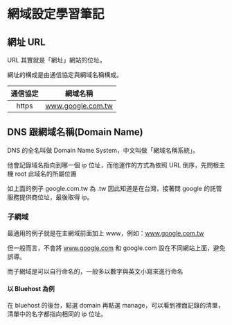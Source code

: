 # 網域設定學習筆記

## 網址 URL

URL 其實就是「網址」網站的位址。

網址的構成是由通信協定與網域名稱構成。

| 通信協定 |     網域名稱      |
| :------: | :---------------: |
|  https   | www.google.com.tw |

## DNS 跟網域名稱(Domain Name)

DNS 的全名叫做 Domain Name System，中文叫做「網域名稱系統」。

他會記錄域名指向到哪一個 ip 位址，而他運作的方式為依照 URL 倒序，先問根主機 root 此域名的所屬位置

如上面的例子 google.com.tw 為 .tw 因此知道是在台灣，接著問 google 的託管服務提供商位址，最後取得 ip。

### 子網域

最通用的例子就是在主網域前面加上 www，例如：www.google.com.tw

但一般而言，不會將 www.google.com 和 google.com 設在不同網站上面，避免誤導。

而子網域是可以自行命名的，一般多以數字與英文小寫來進行命名

#### 以 Bluehost 為例

在 bluehost 的後台，點選 domain 再點選 manage，可以看到裡面記錄的清單，清單中的名字都指向相同的 ip 位址。

